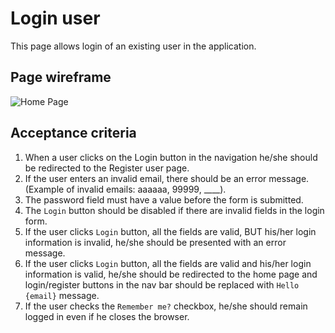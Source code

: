 # Login user

This page allows login of an existing user in the application.

## Page wireframe

![Home Page](../assets/login.png)

## Acceptance criteria

1. When a user clicks on the Login button in the navigation he/she should be redirected to the Register user page.
1. If the user enters an invalid email, there should be an error message. (Example of invalid emails: aaaaaa, 99999, ____).
1. The password field must have a value before the form is submitted.
1. The `Login` button should be disabled if there are invalid fields in the login form.
1. If the user clicks `Login` button, all the fields are valid, BUT his/her login information is invalid, he/she should be presented with an error message.
1. If the user clicks `Login` button, all the fields are valid and his/her login information is valid, he/she should be redirected to the home page and login/register buttons in the nav bar should be replaced with `Hello {email}` message.
1. If the user checks the `Remember me?` checkbox, he/she should remain logged in even if he closes the browser.
